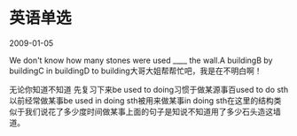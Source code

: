 # 英语单选
2009-01-05


We don't know how many stones were used ____ the wall.A buildingB by buildingC in buildingD to building大哥大姐帮帮忙吧，我是在不明白啊！


无论你知道不知道 先复习下来be used to doing习惯于做某源事百used to do sth 以前经常做某事be used in doing sth被用来做某事in doing sth在这里的结构类似于我们说花了多少度时间做某事上面的句子是知说不知道用了多少石头造这墙道。
